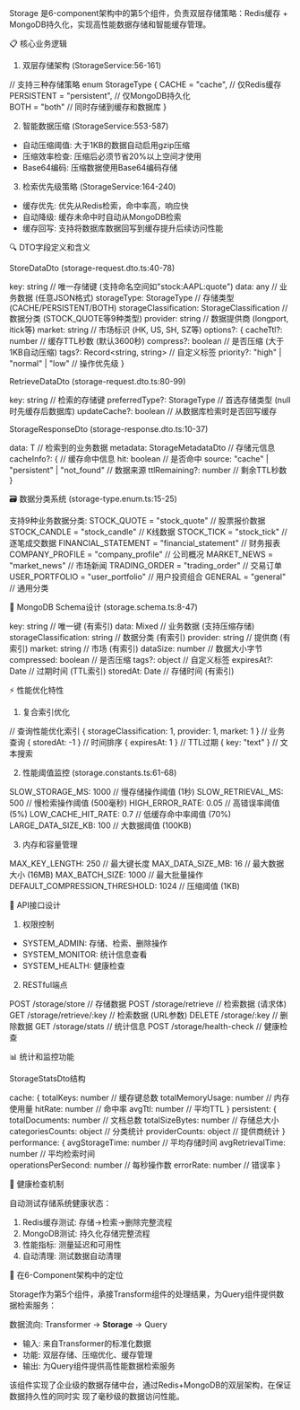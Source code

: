 Storage 是6-component架构中的第5个组件，负责双层存储策略：Redis缓存 +
  MongoDB持久化，实现高性能数据存储和智能缓存管理。

  📋 核心业务逻辑

  1. 双层存储架构 (StorageService:56-161)

  // 支持三种存储策略
  enum StorageType {
    CACHE = "cache",        // 仅Redis缓存
    PERSISTENT = "persistent", // 仅MongoDB持久化  
    BOTH = "both"          // 同时存储到缓存和数据库
  }

  2. 智能数据压缩 (StorageService:553-587)

  - 自动压缩阈值: 大于1KB的数据自动启用gzip压缩
  - 压缩效率检查: 压缩后必须节省20%以上空间才使用
  - Base64编码: 压缩数据使用Base64编码存储

  3. 检索优先级策略 (StorageService:164-240)

  - 缓存优先: 优先从Redis检索，命中率高，响应快
  - 自动降级: 缓存未命中时自动从MongoDB检索
  - 缓存回写: 支持将数据库数据回写到缓存提升后续访问性能

  🔍 DTO字段定义和含义

  StoreDataDto (storage-request.dto.ts:40-78)

  key: string                    // 唯一存储键 (支持命名空间如"stock:AAPL:quote")
  data: any                     // 业务数据 (任意JSON格式)
  storageType: StorageType      // 存储类型 (CACHE/PERSISTENT/BOTH)
  storageClassification: StorageClassification // 数据分类 (STOCK_QUOTE等9种类型)
  provider: string              // 数据提供商 (longport, itick等)
  market: string               // 市场标识 (HK, US, SH, SZ等)
  options?: {
    cacheTtl?: number          // 缓存TTL秒数 (默认3600秒)
    compress?: boolean         // 是否压缩 (大于1KB自动压缩)
    tags?: Record<string, string> // 自定义标签
    priority?: "high" | "normal" | "low" // 操作优先级
  }

  RetrieveDataDto (storage-request.dto.ts:80-99)

  key: string                  // 检索的存储键
  preferredType?: StorageType  // 首选存储类型 (null时先缓存后数据库)
  updateCache?: boolean        // 从数据库检索时是否回写缓存

  StorageResponseDto (storage-response.dto.ts:10-37)

  data: T                      // 检索到的业务数据
  metadata: StorageMetadataDto // 存储元信息
  cacheInfo?: {               // 缓存命中信息
    hit: boolean              // 是否命中
    source: "cache" | "persistent" | "not_found" // 数据来源
    ttlRemaining?: number     // 剩余TTL秒数
  }

  🗃️ 数据分类系统 (storage-type.enum.ts:15-25)

  支持9种业务数据分类:
  STOCK_QUOTE = "stock_quote"           // 股票报价数据
  STOCK_CANDLE = "stock_candle"         // K线数据
  STOCK_TICK = "stock_tick"             // 逐笔成交数据
  FINANCIAL_STATEMENT = "financial_statement" // 财务报表
  COMPANY_PROFILE = "company_profile"    // 公司概况
  MARKET_NEWS = "market_news"           // 市场新闻
  TRADING_ORDER = "trading_order"       // 交易订单
  USER_PORTFOLIO = "user_portfolio"     // 用户投资组合
  GENERAL = "general"                   // 通用分类

  🎯 MongoDB Schema设计 (storage.schema.ts:8-47)

  key: string          // 唯一键 (有索引)
  data: Mixed          // 业务数据 (支持压缩存储)
  storageClassification: string // 数据分类 (有索引)
  provider: string     // 提供商 (有索引) 
  market: string       // 市场 (有索引)
  dataSize: number     // 数据大小字节
  compressed: boolean  // 是否压缩
  tags?: object        // 自定义标签
  expiresAt?: Date     // 过期时间 (TTL索引)
  storedAt: Date       // 存储时间 (有索引)

  ⚡ 性能优化特性

  1. 复合索引优化

  // 查询性能优化索引
  { storageClassification: 1, provider: 1, market: 1 }  // 业务查询
  { storedAt: -1 }                               // 时间排序
  { expiresAt: 1 }                              // TTL过期
  { key: "text" }                               // 文本搜索

  2. 性能阈值监控 (storage.constants.ts:61-68)

  SLOW_STORAGE_MS: 1000      // 慢存储操作阈值 (1秒)
  SLOW_RETRIEVAL_MS: 500     // 慢检索操作阈值 (500毫秒)
  HIGH_ERROR_RATE: 0.05      // 高错误率阈值 (5%)
  LOW_CACHE_HIT_RATE: 0.7    // 低缓存命中率阈值 (70%)
  LARGE_DATA_SIZE_KB: 100    // 大数据阈值 (100KB)

  3. 内存和容量管理

  MAX_KEY_LENGTH: 250        // 最大键长度
  MAX_DATA_SIZE_MB: 16       // 最大数据大小 (16MB)
  MAX_BATCH_SIZE: 1000       // 最大批量操作
  DEFAULT_COMPRESSION_THRESHOLD: 1024 // 压缩阈值 (1KB)

  🔧 API接口设计

  1. 权限控制

  - SYSTEM_ADMIN: 存储、检索、删除操作
  - SYSTEM_MONITOR: 统计信息查看
  - SYSTEM_HEALTH: 健康检查

  2. RESTful端点

  POST /storage/store          // 存储数据
  POST /storage/retrieve       // 检索数据 (请求体)
  GET /storage/retrieve/:key   // 检索数据 (URL参数)
  DELETE /storage/:key         // 删除数据
  GET /storage/stats          // 统计信息
  POST /storage/health-check  // 健康检查

  📊 统计和监控功能

  StorageStatsDto结构

  cache: {
    totalKeys: number           // 缓存键总数
    totalMemoryUsage: number    // 内存使用量
    hitRate: number            // 命中率
    avgTtl: number             // 平均TTL
  }
  persistent: {
    totalDocuments: number      // 文档总数
    totalSizeBytes: number      // 存储总大小
    categoriesCounts: object    // 分类统计
    providerCounts: object      // 提供商统计
  }
  performance: {
    avgStorageTime: number      // 平均存储时间
    avgRetrievalTime: number    // 平均检索时间  
    operationsPerSecond: number // 每秒操作数
    errorRate: number          // 错误率
  }

  🏥 健康检查机制

  自动测试存储系统健康状态：
  1. Redis缓存测试: 存储→检索→删除完整流程
  2. MongoDB测试: 持久化存储完整流程
  3. 性能指标: 测量延迟和可用性
  4. 自动清理: 测试数据自动清理

  🎯 在6-Component架构中的定位

  Storage作为第5个组件，承接Transform组件的处理结果，为Query组件提供数据检索服务：

  数据流向: Transformer → **Storage** → Query

  - 输入: 来自Transformer的标准化数据
  - 功能: 双层存储、压缩优化、缓存管理
  - 输出: 为Query组件提供高性能数据检索服务

  该组件实现了企业级的数据存储中台，通过Redis+MongoDB的双层架构，在保证数据持久性的同时实
  现了毫秒级的数据访问性能。